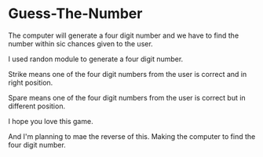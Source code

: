 # Guess-The-Number
The computer will generate a four digit number and we have to find the number within sic chances given to the user.

I used randon module to generate a four digit number.

Strike means one of the four digit numbers from the user is correct and in right position.

Spare means one of the four digit numbers from the user is correct but in different position.

I hope you love this game.

And I'm planning to mae the reverse of this. Making the computer to find the four digit number.
